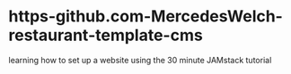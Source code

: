 # https-github.com-MercedesWelch-restaurant-template-cms
learning how to set up a website using the 30 minute JAMstack tutorial
